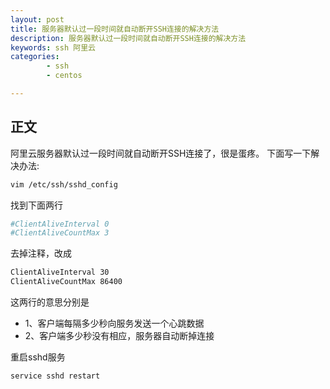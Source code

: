 ```yaml
---
layout: post
title: 服务器默认过一段时间就自动断开SSH连接的解决方法
description: 服务器默认过一段时间就自动断开SSH连接的解决方法
keywords: ssh 阿里云
categories: 
        - ssh
        - centos

---
```




## 正文

阿里云服务器默认过一段时间就自动断开SSH连接了，很是蛋疼。
下面写一下解决办法:

```bash
vim /etc/ssh/sshd_config
```

找到下面两行

```bash
#ClientAliveInterval 0
#ClientAliveCountMax 3
```

去掉注释，改成

```bash
ClientAliveInterval 30
ClientAliveCountMax 86400
```

这两行的意思分别是

+ 1、客户端每隔多少秒向服务发送一个心跳数据
+ 2、客户端多少秒没有相应，服务器自动断掉连接

重启sshd服务

```bash
service sshd restart
```


